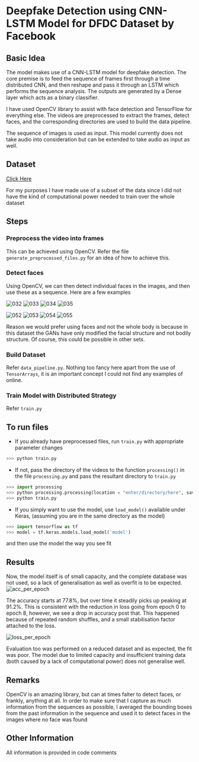 # Deepfake Detection using CNN-LSTM Model for DFDC Dataset by Facebook

## Basic Idea
The model makes use of a CNN-LSTM model for deepfake detection. The core premise is to feed the sequence of frames first through a time distributed CNN, and then reshape and pass it through an LSTM which performs the sequence analysis. The outputs are generated by a Dense layer which acts as a binary classifier. 

I have used OpenCV library to assist with face detection and TensorFlow for everything else. The videos are preprocessed to extract the frames, detect faces, and the corresponding directories are used to build the data pipeline. 

The sequence of images is used as input. This model currently does not take audio into consideration but can be extended to take audio as input as well. 

## Dataset
[Click Here](https://ai.facebook.com/blog/deepfake-detection-challenge/)

For my purposes I have made use of a subset of the data since I did not have the kind of computational power needed to train over the whole dataset


## Steps
### Preprocess the video into frames
This can be achieved using OpenCV. Refer the file ```generate_preprocessed_files.py``` for an idea of how to achieve this.

### Detect faces
Using OpenCV, we can then detect individual faces in the images, and then use these as a sequence. Here are a few examples

![032](https://user-images.githubusercontent.com/71311548/132142866-d98b6a1b-6752-4aeb-b3a8-2f6a647b4782.jpeg) ![033](https://user-images.githubusercontent.com/71311548/132142871-d48385ec-1d13-4e68-a136-519d7dab5a0b.jpeg) ![034](https://user-images.githubusercontent.com/71311548/132142877-c19badfd-6fd8-4186-b396-31ad475c3660.jpeg) ![035](https://user-images.githubusercontent.com/71311548/132142879-46b9f4bc-47d4-483a-aeb6-6f93f2c26c49.jpeg)

![052](https://user-images.githubusercontent.com/71311548/132142890-f74f850f-c2fd-4855-befb-3bf8b442da01.jpeg) ![053](https://user-images.githubusercontent.com/71311548/132142893-e9cd6fb0-86f9-47b9-85f9-926474f2647a.jpeg) ![054](https://user-images.githubusercontent.com/71311548/132142897-2453da35-d008-4371-8389-5c007a2fae02.jpeg) ![055](https://user-images.githubusercontent.com/71311548/132142898-f0746651-9860-4236-b374-3e0ef297fcdb.jpeg)

Reason we would prefer using faces and not the whole body is because in this dataset the GANs have only modified the facial structure and not bodily structure. Of course, this could be possible in other sets.

### Build Dataset
Refer ```data_pipeline.py```. Nothing too fancy here apart from the use of ```TensorArrays```, it is an important concept I could not find any examples of online. 

### Train Model with Distributed Strategy
Refer ```train.py```

## To run files
* If you already have preprocessed files, run ```train.py``` with appropriate parameter changes
```python
>>> python train.py
```

* If not, pass the directory of the videos to the function ```processing()``` in the file ```processing.py``` and pass the resultant directory to ```train.py```
```python
>>> import processing
>>> python processing.processing(location = "enter/directory/here", save_path = 'enter/save_path', capture_sec = 5, num_vids = 500)
>>> python train.py
```

* If you simply want to use the model, use ```load_model()``` available under Keras, (assuming you are in the same directory as the model)
```python
>>> import tensorflow as tf
>>> model = tf.keras.models.load_model('model')
```
and then use the model the way you see fit

## Results

Now, the model itself is of small capacity, and the complete database was not used, so a lack of generalisation as well as overfit is to be expected. 
![acc_per_epoch](https://user-images.githubusercontent.com/71311548/132143100-f0cac1be-4db9-453b-b2c2-2847e84044cc.png)

The accuracy starts at 77.8%, but over time it steadily picks up peaking at 91.2%. This is consistent with the reduction in loss going from epoch 0 to epoch 8, however, we see a drop in accuracy post that. This happened because of repeated random shuffles, and a small stabilisation factor attached to the loss. 

![loss_per_epoch](https://user-images.githubusercontent.com/71311548/132143097-40fdee01-6817-400f-8d5e-798bbc1698e2.png)

Evaluation too was performed on a reduced dataset and as expected, the fit was poor. The model due to limited capacity and insufficient training data (both caused by a lack of computational power) does not generalise well. 

## Remarks

OpenCV is an amazing library, but can at times falter to detect faces, or frankly, anything at all. In order to make sure that I capture as much information from the sequences as possible, I averaged the bounding boxes from the past information in the sequence and used it to detect faces in the images where no face was found

## Other Information

All information is provided in code comments
